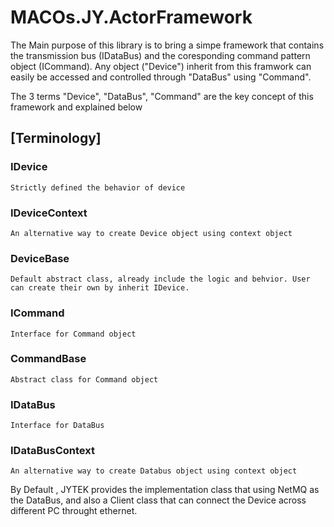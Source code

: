 # MACOs.JY.ActorFramework

The Main purpose of this library is to bring a simpe framework that contains the transmission bus (IDataBus) and the coresponding command pattern object (ICommand). Any object ("Device") inherit from this framwork can easily  be accessed and controlled through "DataBus" using "Command".

The 3 terms "Device", "DataBus", "Command" are the key concept of this framework and  explained below

## [Terminology]
### IDevice
	Strictly defined the behavior of device
### IDeviceContext
	An alternative way to create Device object using context object
### DeviceBase
	Default abstract class, already include the logic and behvior. User can create their own by inherit IDevice.

### ICommand
	Interface for Command object
### CommandBase
	Abstract class for Command object

### IDataBus
	Interface for DataBus
### IDataBusContext
	An alternative way to create Databus object using context object

By Default , JYTEK provides the implementation class that using NetMQ as the DataBus, and also a Client class that can connect the Device across different PC throught ethernet.

